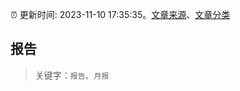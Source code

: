 :alarm_clock: 更新时间: 2023-11-10 17:35:35。[文章来源](/README.md)、[文章分类](/TAGS.md)

## 报告


> 关键字：`报告`、`月报`



